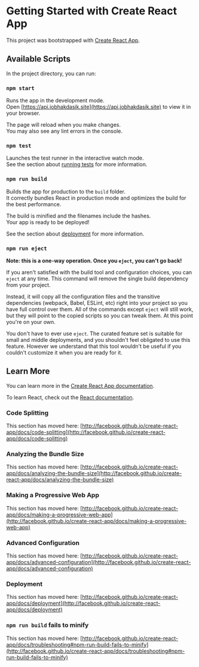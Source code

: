 # Getting Started with Create React App

This project was bootstrapped with [Create React App](http://github.com/facebook/create-react-app).

## Available Scripts

In the project directory, you can run:

### `npm start`

Runs the app in the development mode.\
Open [https://api.jobhakdasik.site](https://api.jobhakdasik.site) to view it in your browser.

The page will reload when you make changes.\
You may also see any lint errors in the console.

### `npm test`

Launches the test runner in the interactive watch mode.\
See the section about [running tests](http://facebook.github.io/create-react-app/docs/running-tests) for more information.

### `npm run build`

Builds the app for production to the `build` folder.\
It correctly bundles React in production mode and optimizes the build for the best performance.

The build is minified and the filenames include the hashes.\
Your app is ready to be deployed!

See the section about [deployment](http://facebook.github.io/create-react-app/docs/deployment) for more information.

### `npm run eject`

**Note: this is a one-way operation. Once you `eject`, you can't go back!**

If you aren't satisfied with the build tool and configuration choices, you can `eject` at any time. This command will remove the single build dependency from your project.

Instead, it will copy all the configuration files and the transitive dependencies (webpack, Babel, ESLint, etc) right into your project so you have full control over them. All of the commands except `eject` will still work, but they will point to the copied scripts so you can tweak them. At this point you're on your own.

You don't have to ever use `eject`. The curated feature set is suitable for small and middle deployments, and you shouldn't feel obligated to use this feature. However we understand that this tool wouldn't be useful if you couldn't customize it when you are ready for it.

## Learn More

You can learn more in the [Create React App documentation](http://facebook.github.io/create-react-app/docs/getting-started).

To learn React, check out the [React documentation](http://reactjs.org/).

### Code Splitting

This section has moved here: [http://facebook.github.io/create-react-app/docs/code-splitting](http://facebook.github.io/create-react-app/docs/code-splitting)

### Analyzing the Bundle Size

This section has moved here: [http://facebook.github.io/create-react-app/docs/analyzing-the-bundle-size](http://facebook.github.io/create-react-app/docs/analyzing-the-bundle-size)

### Making a Progressive Web App

This section has moved here: [http://facebook.github.io/create-react-app/docs/making-a-progressive-web-app](http://facebook.github.io/create-react-app/docs/making-a-progressive-web-app)

### Advanced Configuration

This section has moved here: [http://facebook.github.io/create-react-app/docs/advanced-configuration](http://facebook.github.io/create-react-app/docs/advanced-configuration)

### Deployment

This section has moved here: [http://facebook.github.io/create-react-app/docs/deployment](http://facebook.github.io/create-react-app/docs/deployment)

### `npm run build` fails to minify

This section has moved here: [http://facebook.github.io/create-react-app/docs/troubleshooting#npm-run-build-fails-to-minify](http://facebook.github.io/create-react-app/docs/troubleshooting#npm-run-build-fails-to-minify)
